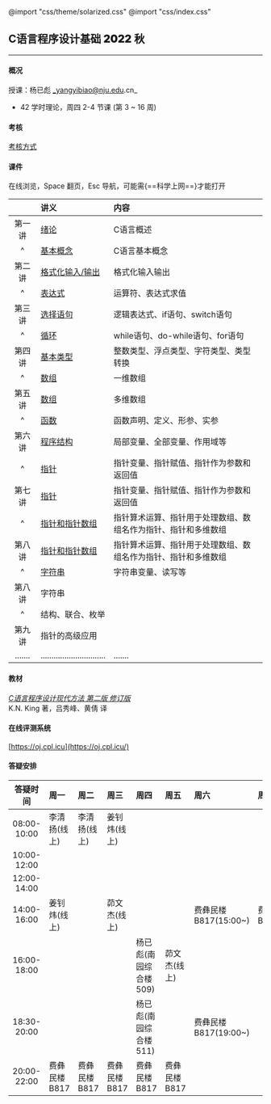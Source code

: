 @import "css/theme/solarized.css"
@import "css/index.css"

## C语言程序设计基础 <span style="font-weight:900">2022</span> 秋

---

#### 概况

授课：杨已彪 _yangyibiao@nju.edu.cn_

- 42 学时理论，周四 2-4 节课 (第 3 ~ 16 周)

<div class="top-2"></div>

#### 考核

[考核方式](http://docs.cpl.icu/#/hw)

#### 课件

在线浏览，Space 翻页，Esc 导航，可能需{==科学上网==}才能打开

<div class="threelines outline head-highlight">

|        |              讲义                | 内容                           |
| :----: | :--                             | :--                            |
| 第一讲  | [绪论](slides/01.html)           | C语言概述                       |
|   ^    | [基本概念](slides/02-CFundamentals.html)        | C语言基本概念                    |
| 第二讲  | [格式化输入/输出](slides/03-FormattedIO.html)  | 格式化输入输出                    |
|   ^    | [表达式](slides/04-Expressions.html)          | 运算符、表达式求值                |
| 第三讲  | [选择语句](slides/05-SelectionStatements.html)        | 逻辑表达式、if语句、switch语句    |
|   ^    | [循环](slides/06-Loops.html)           | while语句、do-while语句、for语句 |
| 第四讲  | [基本类型](slides/07-BasicTypes.html)        | 整数类型、浮点类型、字符类型、类型转换 |
|   ^    | [数组](slides/08-Arrays.html)           | 一维数组 |
| 第五讲  | [数组](slides/08-Arrays.html)           | 多维数组  |
|   ^    | [函数](slides/09-Functions.html)           | 函数声明、定义、形参、实参  |
| 第六讲  | [程序结构](slides/10-ProgramOrganization.html)        | 局部变量、全部变量、作用域等  |
|   ^    | [指针](slides/11-Pointers.html)          | 指针变量、指针赋值、指针作为参数和返回值  |
| 第七讲  | [指针](slides/11-Pointers.html)          | 指针变量、指针赋值、指针作为参数和返回值  |
|   ^    | [指针和指针数组](slides/12-PointersAndArrays.html)  | 指针算术运算、指针用于处理数组、数组名作为指针、指针和多维数组 |
| 第八讲  | [指针和指针数组](slides/12-PointersAndArrays.html)  | 指针算术运算、指针用于处理数组、数组名作为指针、指针和多维数组 |
|   ^    | [字符串](slides/13-Strings.html)         | 字符串变量、读写等  |
| 第八讲  | 字符串         | &emsp; |
|   ^    | 结构、联合、枚举 | &emsp; |
| 第九讲  | 指针的高级应用   | &emsp;  |
| .......| .............................. | .......|

</div>

#### 教材

[_C语言程序设计现代方法 第二版 修订版_](book/.pdf) <br>K.N. King 著，吕秀峰、黄倩 译

#### 在线评测系统

[https://oj.cpl.icu](https://oj.cpl.icu/)

#### 答疑安排

<div class="threelines outline head-highlight" style="width=400pt">

| 答疑时间     | 周一 | 周二 | 周三 | 周四 | 周五 | 周六 | 周日 |
| :--:        | :-- | :-- | :-- | :-- | :-- | :-- | :-- |
| 08:00-10:00 | 李清扬(线上) | 李清扬(线上) | 姜钊炜(线上) | &emsp; | &emsp; | &emsp; | &emsp; |
| 10:00-12:00 | &emsp; | &emsp; | &emsp; | &emsp; | &emsp; | &emsp; | &emsp; |
| 12:00-14:00 | &emsp; | &emsp; | &emsp; | &emsp; | &emsp; | &emsp; | &emsp; |
| 14:00-16:00 | 姜钊炜(线上)</div> | &emsp; | 茆文杰(线上) | &emsp; | &emsp; | 费彝民楼B817(15:00~) | 费彝民楼B817(14:30~) |
| 16:00-18:00 | &emsp; | &emsp; | &emsp; | 杨已彪(南园综合楼509) | 茆文杰(线上) | &emsp; | &emsp; |
| 18:30-20:00 | &emsp; | &emsp; | &emsp; | 杨已彪(南园综合楼511) | &emsp; |费彝民楼B817(19:00~) | &emsp; |
| 20:00-22:00 | 费彝民楼B817 | 费彝民楼B817 | 费彝民楼B817 | 费彝民楼B817 | 费彝民楼B817 | &emsp; | &emsp; |

</div>


